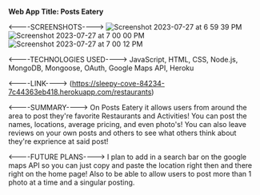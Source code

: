 **Web App Title: Posts Eatery**

<----SCREENSHOTS---->
![Screenshot 2023-07-27 at 6 59 39 PM](https://github.com/SKILLETTON2K/Unit2Project/assets/128420431/504fe12f-7276-4291-ad6f-c2193cb0eb4e)
![Screenshot 2023-07-27 at 7 00 00 PM](https://github.com/SKILLETTON2K/Unit2Project/assets/128420431/98679855-b802-4dc7-b6b4-ef802dad23f6)
![Screenshot 2023-07-27 at 7 00 12 PM](https://github.com/SKILLETTON2K/Unit2Project/assets/128420431/2fdd87f3-07a0-4fca-b037-2d9d98844b00)


<----TECHNOLOGIES USED----> JavaScript, HTML, CSS, Node.js, MongoDB, Mongoose, OAuth, Google Maps API, Heroku

<----LINK----> (https://sleepy-cove-84234-7c44363eb418.herokuapp.com/restaurants)


<----SUMMARY---->
On Posts Eatery it allows users from around the area to post they're favorite Restaurants and Activities! You can post the names, locations, average pricing, and even photo's! 
You can also leave reviews on your own posts and others to see what others think about they're exprience at said post! 

<----FUTURE PLANS----> 
I plan to add in a search bar on the google maps API so you can just copy and paste the location right then and there right on the home page!
Also to be able to allow users to post more than 1 photo at a time and a singular posting.
